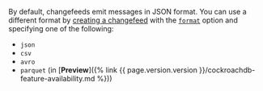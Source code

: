 By default, changefeeds emit messages in JSON format. You can use a different format by [creating a changefeed](create-changefeed.html) with the [`format`](create-changefeed.html#format) option and specifying one of the following:

- `json`
- `csv`
- `avro`
- `parquet` (in [**Preview**]({% link {{ page.version.version }}/cockroachdb-feature-availability.md %}))